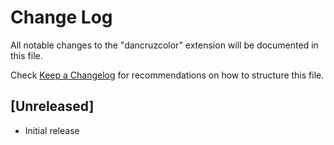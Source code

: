 # Change Log

All notable changes to the "dancruzcolor" extension will be documented in this file.

Check [Keep a Changelog](http://keepachangelog.com/) for recommendations on how to structure this file.

## [Unreleased]

- Initial release
